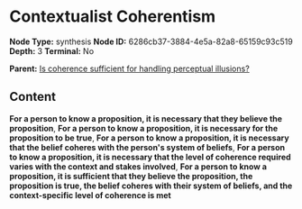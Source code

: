 # Contextualist Coherentism

**Node Type:** synthesis
**Node ID:** 6286cb37-3884-4e5a-82a8-65159c93c519
**Depth:** 3
**Terminal:** No

**Parent:** [Is coherence sufficient for handling perceptual illusions?](is-coherence-sufficient-for-handling-perceptual-illusions.md)

## Content

**For a person to know a proposition, it is necessary that they believe the proposition**, **For a person to know a proposition, it is necessary for the proposition to be true**, **For a person to know a proposition, it is necessary that the belief coheres with the person's system of beliefs**, **For a person to know a proposition, it is necessary that the level of coherence required varies with the context and stakes involved**, **For a person to know a proposition, it is sufficient that they believe the proposition, the proposition is true, the belief coheres with their system of beliefs, and the context-specific level of coherence is met**
